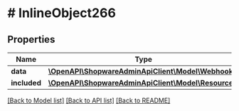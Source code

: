 # # InlineObject266

## Properties

Name | Type | Description | Notes
------------ | ------------- | ------------- | -------------
**data** | [**\OpenAPI\ShopwareAdminApiClient\Model\Webhook**](Webhook.md) |  | [optional]
**included** | [**\OpenAPI\ShopwareAdminApiClient\Model\Resource[]**](Resource.md) |  | [optional]

[[Back to Model list]](../../README.md#models) [[Back to API list]](../../README.md#endpoints) [[Back to README]](../../README.md)
